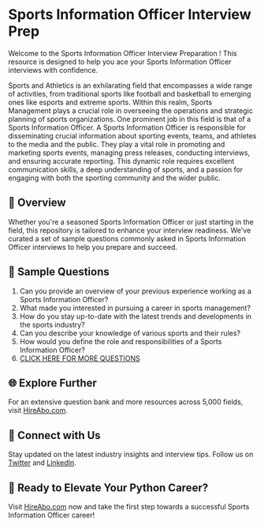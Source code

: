 # Sports Information Officer Interview Prep

Welcome to the Sports Information Officer Interview Preparation ! This resource is designed to help you ace your Sports Information Officer interviews with confidence.

Sports and Athletics is an exhilarating field that encompasses a wide range of activities, from traditional sports like football and basketball to emerging ones like esports and extreme sports. Within this realm, Sports Management plays a crucial role in overseeing the operations and strategic planning of sports organizations. One prominent job in this field is that of a Sports Information Officer. A Sports Information Officer is responsible for disseminating crucial information about sporting events, teams, and athletes to the media and the public. They play a vital role in promoting and marketing sports events, managing press releases, conducting interviews, and ensuring accurate reporting. This dynamic role requires excellent communication skills, a deep understanding of sports, and a passion for engaging with both the sporting community and the wider public.

## 🚀 Overview

Whether you're a seasoned Sports Information Officer or just starting in the field, this repository is tailored to enhance your interview readiness. We've curated a set of sample questions commonly asked in Sports Information Officer interviews to help you prepare and succeed.

## 📝 Sample Questions

1. Can you provide an overview of your previous experience working as a Sports Information Officer?
2. What made you interested in pursuing a career in sports management?
3. How do you stay up-to-date with the latest trends and developments in the sports industry?
4. Can you describe your knowledge of various sports and their rules?
5. How would you define the role and responsibilities of a Sports Information Officer?
6. [CLICK HERE FOR MORE QUESTIONS](https://hireabo.com/job/15_2_46/Sports%20Information%20Officer)

## 🌐 Explore Further

For an extensive question bank and more resources across 5,000 fields, visit [HireAbo.com](https://www.hireabo.com).

## 📱 Connect with Us

Stay updated on the latest industry insights and interview tips. Follow us on [Twitter](https://twitter.com/hireabo) and [LinkedIn](https://www.linkedin.com/in/hire-abo-3609972a8/).

## 🚀 Ready to Elevate Your Python Career?

Visit [HireAbo.com](https://www.hireabo.com) now and take the first step towards a successful Sports Information Officer career!